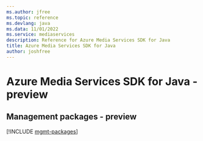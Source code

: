 ```yaml
---
ms.author: jfree
ms.topic: reference
ms.devlang: java
ms.data: 11/01/2022
ms.service: mediaservices
description: Reference for Azure Media Services SDK for Java
title: Azure Media Services SDK for Java
author: joshfree
---
```

# Azure Media Services SDK for Java - preview

## Management packages - preview
[!INCLUDE [mgmt-packages](media-services-mgmt-index.md)]